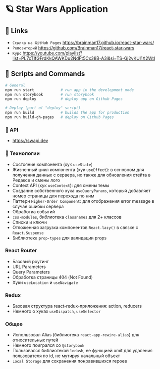 # 🪐 Star Wars Application

## 🐧 Links
- `Ссылка на GitHub Pages` https://brainman17.github.io/react-star-wars/
- `Репозиторий` https://github.com/Brainman17/react-star-wars
- `Курс`  https://youtube.com/playlist?list=PL7cTIfGFrdKkQAWKDu2NdFt5Cx38B-A3i&si=TS-Gj2vKUl1X2WtI

## 🐶 Scripts and Commands

```bash
# General
npm run start            # run app in the development mode
npm run storybook        # run storybook
npm run deploy           # deploy app on Github Pages
```

```bash
# Deploy (part of "deploy" script)
npm run build            # builds the app for production
npm run build-gh-pages   # deploy on Github Pages
```

### 🦄 API
- https://swapi.dev

### 🐼 Технологии
- Состояние компонента (хук `useState`)
- Жизненный цикл компонента (хук `useEffect`): в основном для получения данных с сервера, но также для обновления стейта в Редаксе и смены лого 
- Context API (хук `useContext`): для смены темы
- Создание собственного хука `useQueryParams`, который добавляет номер страницы для перехода по ним 
- Паттерн `Higher-Order Component`: для отображения error message в случае ошибки сервера
- Обработка событий
- `css-modules`, библиотека `classnames` для 2+ классов
- Списки и ключи
- Отложенная загрузка компонентов `React.lazy()` в связке с `React.Suspense`
- Библиотека `prop-types` для валидации props

### React Router
- Базовый роутинг
- URL Parameters
- Query Parameters
- Обработка страницы 404 (Not Found)
- Хуки `useLocation` и `useNavigate`

### Redux
- Базовая структура react-redux-приложения: action, reducers
- Немного о хуках `useDispatch`, `useSelector`

### Общее
- Использовал Alias (библиотека `react-app-rewire-alias`) для относительных путей
- Немного поигрался со `@storybook`
- Пользовался библиотекой `lodash`, ее функцией omit для удаления пользователя по id, не мутируя начальный объект
- `Local Storage` для сохранения понравившихся героев





